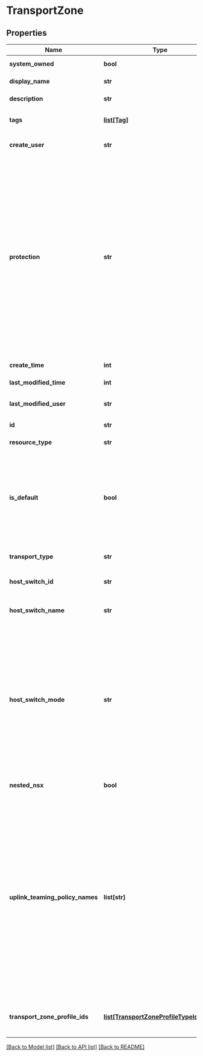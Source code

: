 # TransportZone

## Properties
Name | Type | Description | Notes
------------ | ------------- | ------------- | -------------
**system_owned** | **bool** | Indicates system owned resource | [optional] 
**display_name** | **str** | Defaults to ID if not set | [optional] 
**description** | **str** | Description of this resource | [optional] 
**tags** | [**list[Tag]**](Tag.md) | Opaque identifiers meaningful to the API user | [optional] 
**create_user** | **str** | ID of the user who created this resource | [optional] 
**protection** | **str** | Protection status is one of the following: PROTECTED - the client who retrieved the entity is not allowed             to modify it. NOT_PROTECTED - the client who retrieved the entity is allowed                 to modify it REQUIRE_OVERRIDE - the client who retrieved the entity is a super                    user and can modify it, but only when providing                    the request header X-Allow-Overwrite&#x3D;true. UNKNOWN - the _protection field could not be determined for this           entity.  | [optional] 
**create_time** | **int** | Timestamp of resource creation | [optional] 
**last_modified_time** | **int** | Timestamp of last modification | [optional] 
**last_modified_user** | **str** | ID of the user who last modified this resource | [optional] 
**id** | **str** | Unique identifier of this resource | [optional] 
**resource_type** | **str** | The type of this resource. | [optional] 
**is_default** | **bool** | Only one transport zone can be the default one for a given transport zone type. APIs that need transport zone can choose to use the default transport zone if a transport zone is not given by the user. | [optional] [default to False]
**transport_type** | **str** | The transport type of this transport zone. | 
**host_switch_id** | **str** | the host switch id generated by the system. | [optional] 
**host_switch_name** | **str** | If this name is unset or empty then the default host switch name will be used. | [optional] [default to 'nsxDefaultHostSwitch']
**host_switch_mode** | **str** | STANDARD mode applies to all the hypervisors. ENS mode stands for Enhanced Networking Stack. This feature is only available for ESX hypervisor. It is not available on KVM, EDGE and Public Cloud Gateway etc. When a Transport Zone mode is set to ENS, only Transport Nodes of type ESX can participate in such a Transport Zone. | [optional] [default to 'STANDARD']
**nested_nsx** | **bool** | The flag only need to be set in nested NSX environment. | [optional] [default to False]
**uplink_teaming_policy_names** | **list[str]** | The names of switching uplink teaming policies that all transport nodes in this transport zone must support. An exception will be thrown if a transport node within the transport zone does not support a named teaming policy. The user will need to first ensure all trasnport nodes support the desired named teaming policy before assigning it to the transport zone. If the field is not specified, the host switch&#x27;s default teaming policy will be used. | [optional] 
**transport_zone_profile_ids** | [**list[TransportZoneProfileTypeIdEntry]**](TransportZoneProfileTypeIdEntry.md) | Identifiers of the transport zone profiles associated with this TransportZone. | [optional] 

[[Back to Model list]](../README.md#documentation-for-models) [[Back to API list]](../README.md#documentation-for-api-endpoints) [[Back to README]](../README.md)

